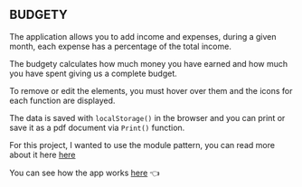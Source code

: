 BUDGETY 
-------------------

The application allows you to add income and expenses, during a given month, each expense has a percentage of the total income.

The budgety calculates how much money you have earned and how much you have spent giving us a complete budget.

To remove or edit the elements, you must hover over them and the icons for each function are displayed.

The data is saved with `localStorage()` in the browser and you can print or save it as a pdf document via
 `Print()` function.

For this project, I wanted to use the module pattern, you can read more about it here [here](https://medium.com/javascript-in-plain-english/javascript-design-pattern-module-pattern-555737eccecd)

You can see how the app works [here](https://budgety.now.sh/) 👈
